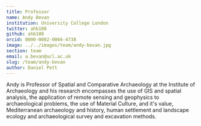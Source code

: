 ```yaml
---
title: Professor
name: Andy Bevan
institution: University College London
twitter: ahb108
github: ahb108
orcid: 0000-0002-0066-4738
image: ../../images/team/andy-bevan.jpg
section: team
email: a.bevan@ucl.ac.uk
slug: /team/andy-bevan
author: Daniel Pett
---
```

Andy is Professor of Spatial and Comparative Archaeology at the Institute of Archaeology and his research encompasses
the use of GIS and spatial analysis, the application of remote sensing and geophysics to archaeological problems, the use of
Material Culture, and it's value, Mediterranean archaeology and history, human settlement and landscape ecology and 
archaeological survey and excavation methods.